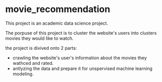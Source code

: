 # movie_recommendation
This project is an academic data science project.

The porpuse of this project is to cluster the website's users into clusters movies they would like to watch.

the project is divived onto 2 parts:
- crawling the website's user's information about the movies they wathced and rated.
- antlyzing the data and prepare it for unspervised machine learning modeling.
